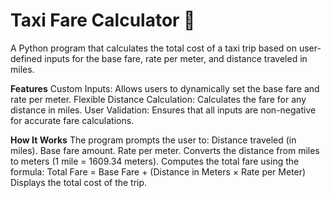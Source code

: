 # **Taxi Fare Calculator 🚖**
A Python program that calculates the total cost of a taxi trip based on user-defined inputs for the base fare, rate per meter, and distance traveled in miles.

**Features**
  Custom Inputs: Allows users to dynamically set the base fare and rate per meter.
  Flexible Distance Calculation: Calculates the fare for any distance in miles.
  User Validation: Ensures that all inputs are non-negative for accurate fare calculations.

**How It Works**
The program prompts the user to:
  Distance traveled (in miles).
  Base fare amount.
  Rate per meter.
Converts the distance from miles to meters (1 mile = 1609.34 meters).
Computes the total fare using the formula:
Total Fare = Base Fare + (Distance in Meters × Rate per Meter)
Displays the total cost of the trip.
